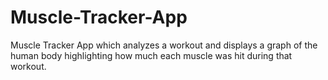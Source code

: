# Muscle-Tracker-App
Muscle Tracker App which analyzes a workout and displays a graph of the human body highlighting how much each muscle was hit during that workout.
